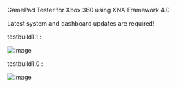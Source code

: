 GamePad Tester for Xbox 360 using XNA Framework 4.0 

Latest system and dashboard updates are required!

testbuild1.1 : 

![image](https://github.com/user-attachments/assets/e1b9d233-0400-4c14-8ca8-54d010ea029e)

testbuild1.0 :

![image](https://github.com/user-attachments/assets/648522ef-4508-42b3-b395-178db8b6fbdf)


